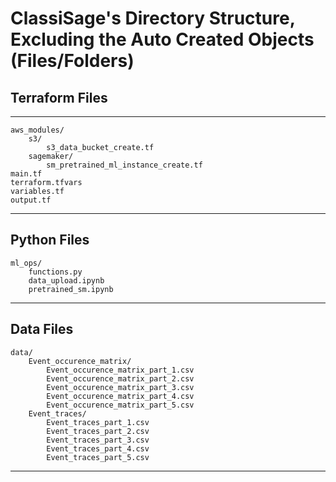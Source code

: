 # ClassiSage's Directory Structure, Excluding the Auto Created Objects (Files/Folders)

## Terraform Files
---------------------------------------------------------------------------------------
    aws_modules/
        s3/
            s3_data_bucket_create.tf
        sagemaker/
            sm_pretrained_ml_instance_create.tf
    main.tf 
    terraform.tfvars
    variables.tf 
    output.tf
---------------------------------------------------------------------------------------
## Python Files
    ml_ops/
        functions.py
        data_upload.ipynb
        pretrained_sm.ipynb
---------------------------------------------------------------------------------------
## Data Files
    data/
        Event_occurence_matrix/
            Event_occurence_matrix_part_1.csv
            Event_occurence_matrix_part_2.csv
            Event_occurence_matrix_part_3.csv
            Event_occurence_matrix_part_4.csv
            Event_occurence_matrix_part_5.csv
        Event_traces/
            Event_traces_part_1.csv
            Event_traces_part_2.csv
            Event_traces_part_3.csv
            Event_traces_part_4.csv
            Event_traces_part_5.csv
---------------------------------------------------------------------------------------


